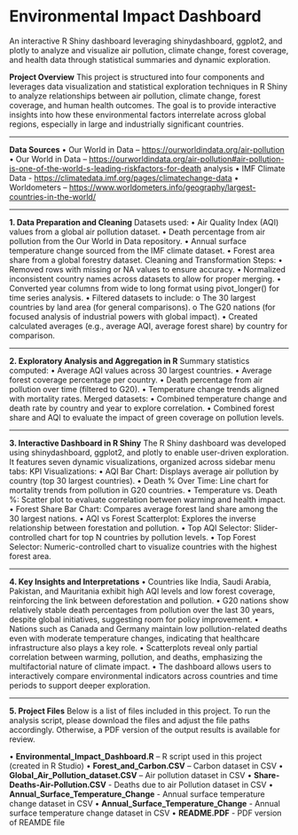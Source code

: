 # Environmental Impact Dashboard
An interactive R Shiny dashboard leveraging shinydashboard, ggplot2, and plotly to analyze and visualize air pollution, climate change, forest coverage, and health data through statistical summaries and dynamic exploration.

**Project Overview**
This project is structured into four components and leverages data visualization and statistical exploration techniques in R Shiny to analyze relationships between air pollution, climate change, forest coverage, and human health outcomes. The goal is to provide interactive insights into how these environmental factors interrelate across global regions, especially in large and industrially significant countries.
________________________________________
**Data Sources**
•	Our World in Data –  https://ourworldindata.org/air-pollution
•	Our World in Data – https://ourworldindata.org/air-pollution#air-pollution-is-one-of-the-world-s-leading-riskfactors-for-death analysis
•	IMF Climate Data - https://climatedata.imf.org/pages/climatechange-data
•	Worldometers –  https://www.worldometers.info/geography/largest-countries-in-the-world/
________________________________________
**1. Data Preparation and Cleaning**
Datasets used:
•	Air Quality Index (AQI) values from a global air pollution dataset.
•	Death percentage from air pollution from the Our World in Data repository.
•	Annual surface temperature change sourced from the IMF climate dataset.
•	Forest area share from a global forestry dataset.
Cleaning and Transformation Steps:
•	Removed rows with missing or NA values to ensure accuracy.
•	Normalized inconsistent country names across datasets to allow for proper merging.
•	Converted year columns from wide to long format using pivot_longer() for time series analysis.
•	Filtered datasets to include:
o	The 30 largest countries by land area (for general comparisons).
o	The G20 nations (for focused analysis of industrial powers with global impact).
•	Created calculated averages (e.g., average AQI, average forest share) by country for comparison.
________________________________________
**2. Exploratory Analysis and Aggregation in R**
Summary statistics computed:
•	Average AQI values across 30 largest countries.
•	Average forest coverage percentage per country.
•	Death percentage from air pollution over time (filtered to G20).
•	Temperature change trends aligned with mortality rates.
Merged datasets:
•	Combined temperature change and death rate by country and year to explore correlation.
•	Combined forest share and AQI to evaluate the impact of green coverage on pollution levels.
________________________________________
**3. Interactive Dashboard in R Shiny**
The R Shiny dashboard was developed using shinydashboard, ggplot2, and plotly to enable user-driven exploration. It features seven dynamic visualizations, organized across sidebar menu tabs:
KPI Visualizations:
•	AQI Bar Chart: Displays average air pollution by country (top 30 largest countries).
•	Death % Over Time: Line chart for mortality trends from pollution in G20 countries.
•	Temperature vs. Death %: Scatter plot to evaluate correlation between warming and health impact.
•	Forest Share Bar Chart: Compares average forest land share among the 30 largest nations.
•	AQI vs Forest Scatterplot: Explores the inverse relationship between forestation and pollution.
•	Top AQI Selector: Slider-controlled chart for top N countries by pollution levels.
•	Top Forest Selector: Numeric-controlled chart to visualize countries with the highest forest area.
________________________________________
**4. Key Insights and Interpretations**
•	Countries like India, Saudi Arabia, Pakistan, and Mauritania exhibit high AQI levels and low forest coverage, reinforcing the link between deforestation and pollution.
•	G20 nations show relatively stable death percentages from pollution over the last 30 years, despite global initiatives, suggesting room for policy improvement.
•	Nations such as Canada and Germany maintain low pollution-related deaths even with moderate temperature changes, indicating that healthcare infrastructure also plays a key role.
•	Scatterplots reveal only partial correlation between warming, pollution, and deaths, emphasizing the multifactorial nature of climate impact.
•	The dashboard allows users to interactively compare environmental indicators across countries and time periods to support deeper exploration.
________________________________________
**5. Project Files**
Below is a list of files included in this project. To run the analysis script, please download the files and adjust the file paths accordingly. Otherwise, a PDF version of the output results is available for review.

•	**Environmental_Impact_Dashboard.R** – R script used in this project (created in R Studio)
•	**Forest_and_Carbon.CSV** – Carbon dataset in CSV
•	**Global_Air_Pollution_dataset.CSV** – Air pollution dataset in CSV
•	**Share-Deaths-Air-Pollution.CSV** - Deaths due to air Pollution dataset in CSV
•	**Annual_Surface_Temperature_Change** - Annual surface temperature change dataset in CSV
•	**Annual_Surface_Temperature_Change** - Annual surface temperature change dataset in CSV
•	**README.PDF** - PDF version of REAMDE file


